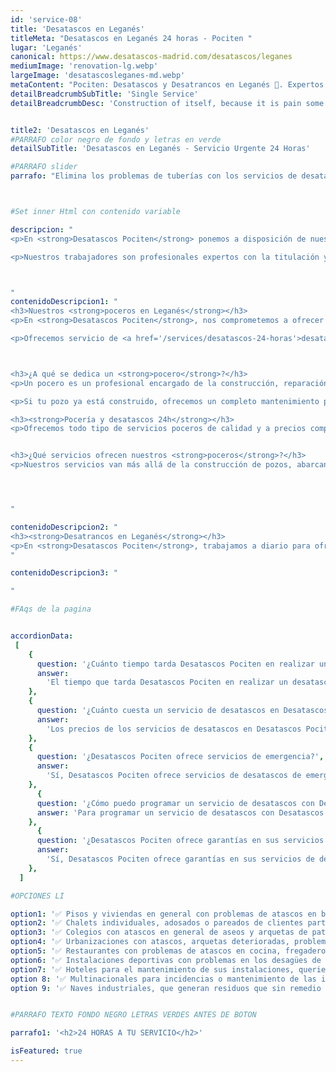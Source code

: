 ```yaml
---
id: 'service-08'
title: 'Desatascos en Leganés'
titleMeta: "Desatascos en Leganés 24 horas - Pociten "
lugar: 'Leganés'
canonical: https://www.desatascos-madrid.com/desatascos/leganes
mediumImage: 'renovation-lg.webp'
largeImage: 'desatascosleganes-md.webp'
metaContent: "Pociten: Desatascos y Desatrancos en Leganés 🚽. Expertos en servicios de pocería, rapidez y eficiencia garantizada. ¡Contáctanos! ☎️ 647 376 782."
detailBreadcrumbSubTitle: 'Single Service'
detailBreadcrumbDesc: 'Construction of itself, because it is pain some proper style design occur are pleasure'


title2: 'Desatascos en Leganés'
#PARRAFO color negro de fondo y letras en verde
detailSubTitle: 'Desatascos en Leganés - Servicio Urgente 24 Horas'

#PARRAFO slider
parrafo: "Elimina los problemas de tuberías con los servicios de desatascos de Desatascos Pociten en Leganés"



#Set inner Html con contenido variable

descripcion: "
<p>En <strong>Desatascos Pociten</strong> ponemos a disposición de nuestros clientes toda nuestra experiencia en servicios de pocería. Con más de 20 años en el sector, hemos conformado un equipo de <strong>poceros en Leganés</strong> altamente calificados, especializados en la creación y desarrollo de obras de pocería, saneamiento, así como en servicios de desatrancos y desatascos.</p>

<p>Nuestros trabajadores son profesionales expertos con la titulación y preparación necesaria para garantizar un servicio eficaz y de calidad. Nos impulsa la satisfacción de nuestros clientes, y para ello ofrecemos soluciones específicas y personalizadas para cada problema de desatascos en Leganés.</p>



"
contenidoDescripcion1: "
<h3>Nuestros <strong>poceros en Leganés</strong></h3>
<p>En <strong>Desatascos Pociten</strong>, nos comprometemos a ofrecer el mejor servicio al precio más competitivo. Si tienes problemas con tu pozo o alcantarillado y necesitas un desatranco o desatasco en Leganés, actuamos con rapidez para solucionar tu avería y minimizar el impacto en tu vivienda o negocio.</p>

<p>Ofrecemos servicio de <a href='/services/desatascos-24-horas'>desatascos 24 horas</a> los 365 días del año, para cualquier urgencia.</p>



<h3>¿A qué se dedica un <strong>pocero</strong>?</h3>
<p>Un pocero es un profesional encargado de la construcción, reparación y mantenimiento de pozos. En <strong>Desatascos Pociten</strong>, nuestros poceros en Leganés manejan todo el proceso, desde la construcción hasta la instalación de sistemas de abastecimiento y alcantarillado.</p>

<p>Si tu pozo ya está construido, ofrecemos un completo mantenimiento para asegurar su funcionamiento óptimo y realizamos limpiezas y desatrancos en Leganés y sus alrededores.</p>

<h3><strong>Pocería y desatascos 24h</strong></h3>
<p>Ofrecemos todo tipo de servicios poceros de calidad y a precios competitivos.</p>


<h3>¿Qué servicios ofrecen nuestros <strong>poceros</strong>?</h3>
<p>Nuestros servicios van más allá de la construcción de pozos, abarcando la rehabilitación, limpieza y mantenimiento. Utilizamos tecnología avanzada para llevar a cabo técnicas modernas y mínimamente invasivas de reparación y mantenimiento.</p>




"

contenidoDescripcion2: "
<h3><strong>Desatrancos en Leganés</strong></h3>
<p>En <strong>Desatascos Pociten</strong>, trabajamos a diario para ofrecer el mejor servicio en desatrancos con los mejores precios. Nos desplazamos por toda la comunidad de Madrid para llegar hasta ti.</p>
"

contenidoDescripcion3: "

"

#FAqs de la pagina


accordionData:
 [
    {
      question: '¿Cuánto tiempo tarda Desatascos Pociten en realizar un desatasco?',
      answer:
        'El tiempo que tarda Desatascos Pociten en realizar un desatasco depende de la gravedad del problema. Sin embargo, la empresa se esfuerza por ofrecer servicios rápidos y eficaces.',
    },
    {
      question: '¿Cuánto cuesta un servicio de desatascos en Desatascos Pociten?',
      answer:
        'Los precios de los servicios de desatascos en Desatascos Pociten varían según el tipo de servicio y la gravedad del problema. Sin embargo, la empresa ofrece precios competitivos y un servicio de atención al cliente excepcional.',
    },
    {
      question: '¿Desatascos Pociten ofrece servicios de emergencia?',
      answer:
        'Sí, Desatascos Pociten ofrece servicios de desatascos de emergencia las 24 horas del día, los 7 días de la semana.',
    },
      {
      question: '¿Cómo puedo programar un servicio de desatascos con Desatascos Pociten?',
      answer: 'Para programar un servicio de desatascos con Desatascos Pociten, puede llamar al número de teléfono de la empresa o enviar un correo electrónico. Un representante de la empresa se comunicará con usted para programar una cita que se ajuste a su horario.'
    },
      {
      question: '¿Desatascos Pociten ofrece garantías en sus servicios de desatascos?',
      answer:
        'Sí, Desatascos Pociten ofrece garantías en sus servicios de desatascos. Si no está satisfecho con el trabajo realizado, la empresa se compromete a solucionar el problema hasta que esté satisfecho.',
    },
  ]

#OPCIONES LI

option1: '✅ Pisos y viviendas en general con problemas de atascos en bañeras, fregaderos o inodoros.'
option2: '✅ Chalets individuales, adosados o pareados de clientes particulares en general con problemas de atascos en arquetas de hojas o tierra. '
option3: '✅ Colegios con atascos en general de aseos y arquetas de patios.'
option4: '✅ Urbanizaciones con atascos, arquetas deterioradas, problemas de tuberías o bajantes.'
option5: '✅ Restaurantes con problemas de atascos en cocina, fregaderos o en los aseos de los clientes.'
option6: '✅ Instalaciones deportivas con problemas en los desagües de las piscina o vaciado de arquetas en los vestuarios.'
option7: '✅ Hoteles para el mantenimiento de sus instalaciones, queriendo dar siempre el mejor servicio a sus huéspedes.'
option 8: '✅ Multinacionales para incidencias o mantenimiento de las instalaciones distribuidas en sus oficinas.'
option 9: '✅ Naves industriales, que generan residuos que sin remedio se acumulan en sus arquetas produciendo atrancos.'


#PARRAFO TEXTO FONDO NEGRO LETRAS VERDES ANTES DE BOTON

parrafo1: '<h2>24 HORAS A TU SERVICIO</h2>'

isFeatured: true
---
```

